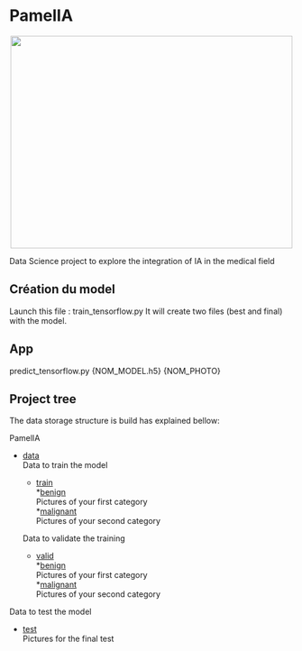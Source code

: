 # PamelIA

<p align="center">
  <img src="https://clinicabau.com/img/genetica-hormonas-cabecera.jpg" width="500" height="377"/>
</p>

Data Science project to explore the integration of IA in the medical field

## Création du model
Launch this file : train_tensorflow.py
It will create two files (best and final) with the model.

## App
predict_tensorflow.py {NOM_MODEL.h5} {NOM_PHOTO}

## Project tree

The data storage structure is build has explained bellow:

PamelIA
 * [data](IASC/data)<br/>
   Data to train the model
   * [train](IASC/data/train)<br/>
     *[benign](IASC/data/train/benign)<br/>
     Pictures of your first category<br/>
     *[malignant](IASC/data/train/malignant)<br/>
     Pictures of your second category<br/>
     
   Data to validate the training
   * [valid](IASC/data/valid)<br/>
     *[benign](IASC/data/train/benign)<br/>
     Pictures of your first category<br/>
     *[malignant](IASC/data/train/malignant)<br/>
     Pictures of your second category<br/>
     
 Data to test the model
 * [test](IASC/test)<br/>
 Pictures for the final test


